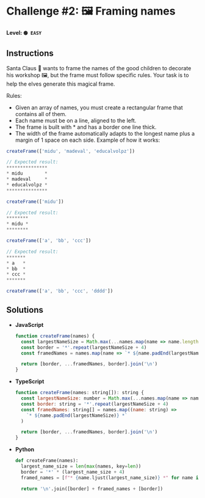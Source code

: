 # Challenge #2: 🖼️ Framing names

#### Level: `🟢 EASY`

## Instructions

Santa Claus 🎅 wants to frame the names of the good children to decorate his workshop 🖼️, but the frame must follow specific rules. Your task is to help the elves generate this magical frame.

Rules:

- Given an array of names, you must create a rectangular frame that contains all of them.
- Each name must be on a line, aligned to the left.
- The frame is built with * and has a border one line thick.
- The width of the frame automatically adapts to the longest name plus a margin of 1 space on each side.
Example of how it works:

```js
createFrame(['midu', 'madeval', 'educalvolpz'])

// Expected result:
***************
* midu        *
* madeval     *
* educalvolpz *
***************

createFrame(['midu'])

// Expected result:
********
* midu *
********

createFrame(['a', 'bb', 'ccc'])

// Expected result:
*******
* a   *
* bb  *
* ccc *
*******

createFrame(['a', 'bb', 'ccc', 'dddd'])
```

## Solutions

- **JavaScript**

  ```js
  function createFrame(names) {
    const largestNameSize = Math.max(...names.map(name => name.length))
    const border = '*'.repeat(largestNameSize + 4)
    const framedNames = names.map(name => `* ${name.padEnd(largestNameSize)} *`)

    return [border, ...framedNames, border].join('\n')
  }
  ```

- **TypeScript**

  ```js
  function createFrame(names: string[]): string {
    const largestNameSize: number = Math.max(...names.map(name => name.length))
    const border: string = '*'.repeat(largestNameSize + 4)
    const framedNames: string[] = names.map((name: string) => 
      `* ${name.padEnd(largestNameSize)} *`
    )

    return [border, ...framedNames, border].join('\n')
  }
  ```
- **Python**

  ```python
  def createFrame(names):
    largest_name_size = len(max(names, key=len))
    border = '*' * (largest_name_size + 4)
    framed_names = [f"* {name.ljust(largest_name_size)} *" for name in names]

    return '\n'.join([border] + framed_names + [border])
  ```